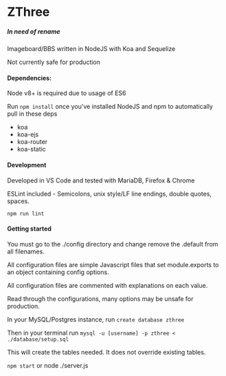 # ZThree
##### In need of rename

Imageboard/BBS written in NodeJS with Koa and Sequelize

Not currently safe for production

#### Dependencies:

Node v8+ is required due to usage of ES6

Run `npm install` once you've installed NodeJS and npm to automatically pull in these deps

* koa
* koa-ejs
* koa-router
* koa-static

#### Development

Developed in VS Code and tested with MariaDB, Firefox & Chrome

ESLint included - Semicolons, unix style/LF line endings, double quotes, spaces.

`npm run lint` 

#### Getting started

You must go to the ./config directory and change remove the .default from all filenames.

All configuration files are simple Javascript files that set module.exports to an object containing config options.

All configuration files are commented with explanations on each value.

Read through the configurations, many options may be unsafe for production.

In your MySQL/Postgres instance, run `create database zthree`

Then in your terminal run `mysql -u [username] -p zthree < ./database/setup.sql`

This will create the tables needed. It does not override existing tables.

`npm start` or node ./server.js